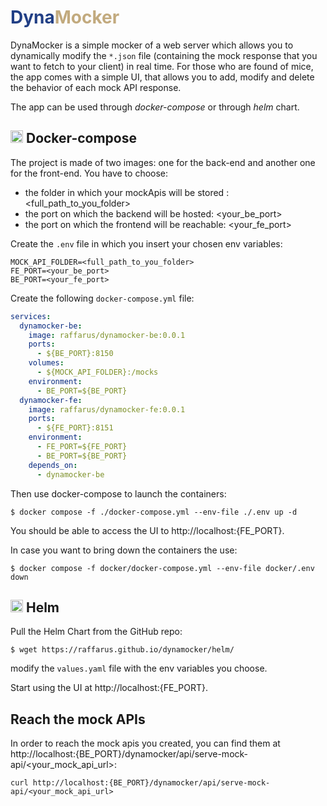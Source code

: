 # <p5 style="color:#213F85">Dyna</p5><p5 style="color:#C2AA7E">Mocker</p5>
DynaMocker is a simple mocker of a web server which allows you to dynamically modify the `*.json` file (containing the mock response that you want to fetch to your client) in real time. For those who are found of mice, the app comes with a simple UI, that allows you to add, modify and delete the behavior of each mock API response.

The app can be used through *docker-compose* or through *helm* chart.

## <img src="https://img.icons8.com/?size=100&id=Wln8Z3PcXanx&format=png&color=000000" alt="MarineGEO circle logo" style="height: 20px; width:20px;"/> Docker-compose
The project is made of two images: one for the back-end and another one for the front-end. You have to choose:
- the folder in which your mockApis will be stored : <full_path_to_you_folder>
- the port on which the backend will be hosted: <your_be_port>
- the port on which the frontend will be reachable: <your_fe_port>

Create the `.env` file in which you insert your chosen env variables:
```
MOCK_API_FOLDER=<full_path_to_you_folder>
FE_PORT=<your_be_port>
BE_PORT=<your_fe_port>
```
Create the following `docker-compose.yml` file:
``` yml
services:
  dynamocker-be:
    image: raffarus/dynamocker-be:0.0.1
    ports:
      - ${BE_PORT}:8150
    volumes:
      - ${MOCK_API_FOLDER}:/mocks
    environment:
      - BE_PORT=${BE_PORT}
  dynamocker-fe:
    image: raffarus/dynamocker-fe:0.0.1
    ports:
      - ${FE_PORT}:8151
    environment:
      - FE_PORT=${FE_PORT}
      - BE_PORT=${BE_PORT}
    depends_on:
      - dynamocker-be
```
Then use docker-compose to launch the containers:
```
$ docker compose -f ./docker-compose.yml --env-file ./.env up -d
```
You should be able to access the UI to http://localhost:{FE_PORT}.

In case you want to bring down the containers the use:
```
$ docker compose -f docker/docker-compose.yml --env-file docker/.env down
```

## <img src="https://helm.sh/img/helm.svg" alt="MarineGEO circle logo" style="height: 20px; width:20px;"/> Helm

Pull the Helm Chart from the GitHub repo:

```
$ wget https://raffarus.github.io/dynamocker/helm/
```
modify the `values.yaml` file with the env variables you choose. 

Start using the UI at  http://localhost:{FE_PORT}.

## Reach the mock APIs

In order to reach the mock apis you created, you can find them at http://localhost:{BE_PORT}/dynamocker/api/serve-mock-api/<your_mock_api_url>:

```
curl http://localhost:{BE_PORT}/dynamocker/api/serve-mock-api/<your_mock_api_url>
```